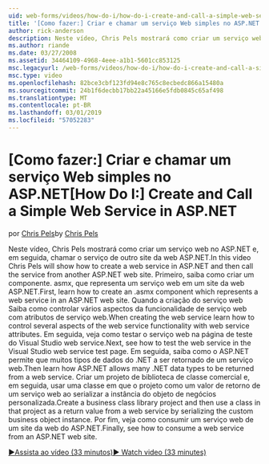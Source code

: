 ```yaml
---
uid: web-forms/videos/how-do-i/how-do-i-create-and-call-a-simple-web-service-in-aspnet
title: '[Como fazer:] Criar e chamar um serviço Web simples no ASP.NET | Microsoft Docs'
author: rick-anderson
description: Neste vídeo, Chris Pels mostrará como criar um serviço web no ASP.NET e, em seguida, chamar o serviço de outro site da web ASP.NET. Primeiro, Aprenda a criar...
ms.author: riande
ms.date: 03/27/2008
ms.assetid: 34464109-4968-4eee-a1b1-5601cc853125
msc.legacyurl: /web-forms/videos/how-do-i/how-do-i-create-and-call-a-simple-web-service-in-aspnet
msc.type: video
ms.openlocfilehash: 82bce3cbf123fd94e8c765c8ecbedc866a15480a
ms.sourcegitcommit: 24b1f6decbb17bb22a45166e5fdb0845c65af498
ms.translationtype: MT
ms.contentlocale: pt-BR
ms.lasthandoff: 03/01/2019
ms.locfileid: "57052283"
---
```

<a name="how-do-i-create-and-call-a-simple-web-service-in-aspnet"></a><span data-ttu-id="60f4c-104">[Como fazer:] Criar e chamar um serviço Web simples no ASP.NET</span><span class="sxs-lookup"><span data-stu-id="60f4c-104">[How Do I:] Create and Call a Simple Web Service in ASP.NET</span></span>
====================
<span data-ttu-id="60f4c-105">por [Chris Pels](https://twitter.com/chrispels)</span><span class="sxs-lookup"><span data-stu-id="60f4c-105">by [Chris Pels](https://twitter.com/chrispels)</span></span>

<span data-ttu-id="60f4c-106">Neste vídeo, Chris Pels mostrará como criar um serviço web no ASP.NET e, em seguida, chamar o serviço de outro site da web ASP.NET.</span><span class="sxs-lookup"><span data-stu-id="60f4c-106">In this video Chris Pels will show how to create a web service in ASP.NET and then call the service from another ASP.NET web site.</span></span> <span data-ttu-id="60f4c-107">Primeiro, saiba como criar um componente. asmx, que representa um serviço web em um site da web ASP.NET.</span><span class="sxs-lookup"><span data-stu-id="60f4c-107">First, learn how to create an .asmx component which represents a web service in an ASP.NET web site.</span></span> <span data-ttu-id="60f4c-108">Quando a criação do serviço web Saiba como controlar vários aspectos da funcionalidade de serviço web com atributos de serviço web.</span><span class="sxs-lookup"><span data-stu-id="60f4c-108">When creating the web service learn how to control several aspects of the web service functionality with web service attributes.</span></span> <span data-ttu-id="60f4c-109">Em seguida, veja como testar o serviço web na página de teste do Visual Studio web service.</span><span class="sxs-lookup"><span data-stu-id="60f4c-109">Next, see how to test the web service in the Visual Studio web service test page.</span></span> <span data-ttu-id="60f4c-110">Em seguida, saiba como o ASP.NET permite que muitos tipos de dados do .NET a ser retornado de um serviço web.</span><span class="sxs-lookup"><span data-stu-id="60f4c-110">Then learn how ASP.NET allows many .NET data types to be returned from a web service.</span></span> <span data-ttu-id="60f4c-111">Criar um projeto de biblioteca de classe comercial e, em seguida, usar uma classe em que o projeto como um valor de retorno de um serviço web ao serializar a instância do objeto de negócios personalizada.</span><span class="sxs-lookup"><span data-stu-id="60f4c-111">Create a business class library project and then use a class in that project as a return value from a web service by serializing the custom business object instance.</span></span> <span data-ttu-id="60f4c-112">Por fim, veja como consumir um serviço web de um site da web do ASP.NET.</span><span class="sxs-lookup"><span data-stu-id="60f4c-112">Finally, see how to consume a web service from an ASP.NET web site.</span></span>

[<span data-ttu-id="60f4c-113">&#9654;Assista ao vídeo (33 minutos)</span><span class="sxs-lookup"><span data-stu-id="60f4c-113">&#9654; Watch video (33 minutes)</span></span>](https://channel9.msdn.com/Blogs/ASP-NET-Site-Videos/how-do-i-create-and-call-a-simple-web-service-in-aspnet)
